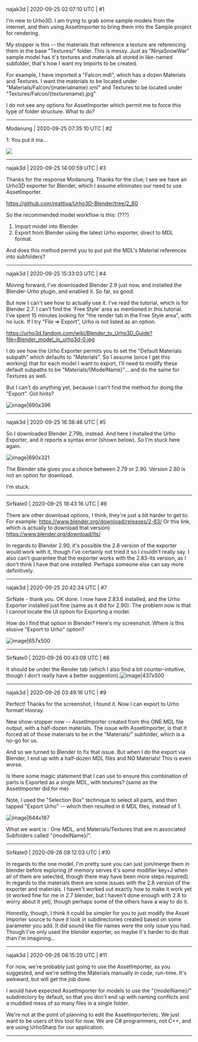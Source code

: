 najak3d | 2020-09-25 02:07:10 UTC | #1

I'm new to Urho3D.  I am trying to grab some sample models from the internet, and then using AssetImporter to bring them into the Sample project for rendering.

My stopper is this -- the materials that reference a texture are referencing them in the base "Textures/" folder.   This is messy.  Just as "NinjaSnowWar" sample model has it's textures and materials all stored in  like-named subfolder, that's how I want my Imports to be created.

For example, I have imported a "Falcon.mdl", which has a dozen Materials and Textures.  I want the materials to be located under "Materials/Falcon/{materialname}.xml"  and Textures to be located under "Textures/Falcon/{texturename}.jpg"

I do not see any options for AssetImporter which permit me to force this type of folder structure.  What to do?

-------------------------

Modanung | 2020-09-25 07:35:10 UTC | #2

1: You put it ina...

[![](https://upload.wikimedia.org/wikipedia/commons/0/0c/Blender_logo_no_text.svg)](https://www.blender.org/)

-------------------------

najak3d | 2020-09-25 14:00:59 UTC | #3

Thanks for the response Modanung.  Thanks for the clue; I see we have an Urho3D exporter for Blender, which I assume eliminates our need to use AssetImporter. 

https://github.com/reattiva/Urho3D-Blender/tree/2_80


So the recommended model workflow is this: (???)
1. Import model into Blender.
2. Export from Blender using the latest Urho exporter, direct to MDL format.

And does this method permit you to put put the MDL's Material references into subfolders?

-------------------------

najak3d | 2020-09-25 15:33:03 UTC | #4

Moving forward, I've downloaded Blender 2.9 just now, and installed the Blender-Urho plugin, and enabled it.   So far, so good.

But now I can't see how to actually use it.  I've read the tutorial, which is for Blender 2.7.  I can't find the 'Free Style' area as mentioned in this tutorial.  I've spent 15 minutes looking for "the render tab in the Free Style area", with no luck.   If I try "File => Export", Urho is not listed as an option.

https://urho3d.fandom.com/wiki/Blender_to_Urho3D_Guide?file=Blender_model_in_urho3d-0.jpg

I do see how the Urho Exporter permits you to set the "Default Materials subpath" which defaults to "Materials".   So I assume (once I get this working) that for each model I want to export, I'll need to modify these default subpaths to be "Materials/{ModelName}"... and do the same for Textures as well.

But I can't do anything yet, because I can't find the method for doing the "Export".  Got hints?

![image|690x396](upload://amyXWx6qMxZHkYmwGRbhgtjyuQc.png)

-------------------------

najak3d | 2020-09-25 16:38:46 UTC | #5

So I downloaded Blender 2.79b, instead.  And here I installed the Urho Exporter, and it reports a syntax error (shown below).  So I'm stuck here again.

![image|690x321](upload://99WVXSUzbdnCv0JAzwxq7erGmkz.png) 

The Blender site gives you a choice between 2.79 or 2.90.   Version 2.80 is not an option for download.

I'm stuck.

-------------------------

SirNate0 | 2020-09-25 18:43:16 UTC | #6

There are other download options, I think, they're just a bit harder to get to. For example: https://www.blender.org/download/releases/2-83/
Or this link, which is actually to download that version) https://www.blender.org/download/lts/

In regards to Blender 2.90, it's possible the 2.8 version of the exporter would work with it, though I've certainly not tried it so I couldn't really say. I also can't guarantee that the exporter works with the 2.83-lts version, as I don't think I have that one installed. Perhaps someone else can say more definitively.

-------------------------

najak3d | 2020-09-25 20:42:34 UTC | #7

SirNate - thank you.  OK done.  I now have 2.83.6 installed, and the Urho Exporter installed just fine (same as it did for 2.90).  The problem now is that I cannot locate the UI option for Exporting a model.

How do I find that option in Blender?   Here's my screenshot.  Where is this elusive "Export to Urho" option?

![image|657x500](upload://kklS8eWORBUSZpDJaJYqUgftlG5.jpeg)

-------------------------

SirNate0 | 2020-09-26 00:43:09 UTC | #8

It should be under the Render tab (which I also find a bit counter-intuitive, though I don't really have a better suggestion).![image|437x500](upload://oQ9nwzoe2MD4vzZ2ueIbngLG1x5.png)

-------------------------

najak3d | 2020-09-26 03:49:16 UTC | #9

Perfect!  Thanks for the screenshot, I found it.  Now I can export to Urho format!  Hooray.

New show-stopper now --  AssetImporter created from this ONE MDL file output, with a half-dozen materials.  The issue with AssetImporter, is that it forced all of those materials to be in the "Materials/" subfolder, which is a no-go for us.  

And so we turned to Blender to fix that issue.  But when I do the export via Blender, I end up with a half-dozen MDL files and NO Materials!   This is even worse.

Is there some magic statement that I can use to ensure this combination of parts is Exported as a single MDL, with textures?   (same as the AssetImporter did for me)

Note, I used the "Selection Box" technique to select all parts, and then tapped "Export Urho" -- which then resulted in 6 MDL files, instead of 1.

![image|644x187](upload://lIZE2OYn7SGsCb96T52d3PfArh7.png)

What we want is : One MDL, and Materials/Textures that are in associated Subfolders called "{modelName}/".

-------------------------

SirNate0 | 2020-09-26 08:12:03 UTC | #10

In regards to the one model, I'm pretty sure you can just join/merge them in blender before exploring (if memory serves it's some modifier key+J when all of them are selected, though there may have been more steps required). In regards to the materials there are some issues with the 2.8 version of the exporter and materials. I haven't worked out exactly how to make it work yet (it worked fine for me in 2.7 blender, but I haven't done enough with 2.8 to worry about it yet), though perhaps some of the others have a way to do it.

Honestly, though, I think it could be simpler for you to just modify the Asset Importer source to have it look in subdirectories created based on some parameter you add. It did sound like file names were the only issue you had. Though I've only used the blender exporter, so maybe it's harder to do that than I'm imagining...

-------------------------

najak3d | 2020-09-26 08:15:20 UTC | #11

For now, we're probably just going to use the AssetImporter, as you suggested, and we're setting the Materials manually in code, run-time.  It's awkward, but will get the job done.

I would have expected AssetImporter for models to use the "{modelName}/" subdirectory by default, so that you don't end up with naming conflicts and a muddled mess of so many files in a single folder.

We're not at the point of planning to edit the AssetImporter/etc.  We just want to be users of this tool for now.  We are C# programmers, not C++, and are using UrhoSharp for our application.

-------------------------

